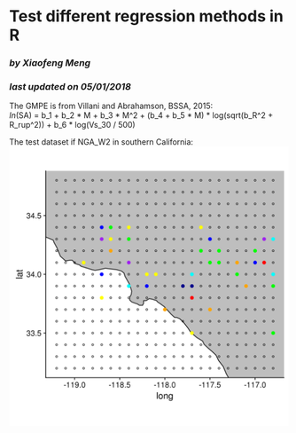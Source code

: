 # **Test different regression methods in R**
### _by Xiaofeng Meng_
### _last updated on 05/01/2018_

The GMPE is from Villani and Abrahamson, BSSA, 2015:   
_ln_(SA) = b_1 + b_2 * M + b_3 * M^2 + (b_4 + b_5 * M) * log(sqrt(b_R^2 + R_rup^2)) + b_6 * log(Vs_30 / 500)  

The test dataset if NGA_W2 in southern California:   
![Map of test events](figures/L2L_map_NGA_W2_SC.T03.000.png?raw=true)
